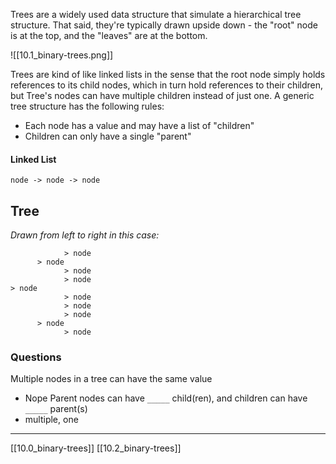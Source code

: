 Trees are a widely used data structure that simulate a hierarchical tree structure. That said, they're typically drawn upside down - the "root" node is at the top, and the "leaves" are at the bottom. 

![[10.1_binary-trees.png]]

Trees are kind of like linked lists in the sense that the root node simply holds references to its child nodes, which in turn hold references to their children, but Tree's nodes can have multiple children instead of just one. A generic tree structure has the following rules:
- Each node has a value and may have a list of "children"
- Children can only have a single "parent"

#### Linked List
```
node -> node -> node
```
## Tree

_Drawn from left to right in this case:_

```
            > node
      > node
            > node
            > node
> node
            > node
            > node
            > node
      > node
            > node
```
### Questions
Multiple nodes in a tree can have the same value
- Nope
Parent nodes can have `_____` child(ren), and children can have `_____` parent(s)
- multiple, one
---
[[10.0_binary-trees]]
[[10.2_binary-trees]]

